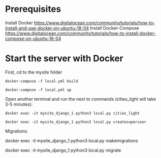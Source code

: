 #  Prerequisites

Install Docker https://www.digitalocean.com/community/tutorials/how-to-install-and-use-docker-on-ubuntu-18-04
Install Docker-Compose https://www.digitalocean.com/community/tutorials/how-to-install-docker-compose-on-ubuntu-18-04


# Start the server with Docker

First, cd to the mysite folder

    docker-compose -f local.yml build

    docker-compose -f local.yml up

Open another terminal and run the next to commands (cities_light will take 3-5 minutes):

    docker exec -it mysite_django_1 python3 local.py cities_light

    docker exec -it mysite_django_1 python3 local.py createsuperuser


Migrations:

 docker exec -it mysite_django_1 python3 local.py makemigrations


  docker exec -it mysite_django_1 python3 local.py migrate
